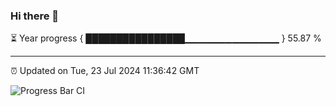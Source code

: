 ### Hi there 👋

⏳ Year progress { ████████████████▁▁▁▁▁▁▁▁▁▁▁▁▁▁ } 55.87 %

---

⏰ Updated on Tue, 23 Jul 2024 11:36:42 GMT

![Progress Bar CI](https://github.com/IshwaranRudhara/GIT-ACTION/workflows/Progress%20Bar%20CI/badge.svg)
